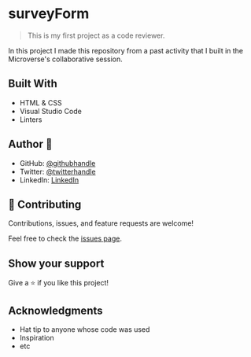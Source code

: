 # surveyForm

> This is my first project as a code reviewer.

In this project I made this repository from a past activity that I built in the Microverse's collaborative session. 

## Built With

- HTML & CSS
- Visual Studio Code
- Linters


## Author 👤   

- GitHub: [@githubhandle](https://github.com/AlexRS90)
- Twitter: [@twitterhandle](https://twitter.com/AlejandroRBenji)
- LinkedIn: [LinkedIn](https://www.linkedin.com/in/alejandro-ramos-santos-9b0b52135/)


## 🤝 Contributing

Contributions, issues, and feature requests are welcome!

Feel free to check the [issues page](https://github.com/AlexRS90/Becoming-Reviewer/issues).

## Show your support

Give a ⭐️ if you like this project!

## Acknowledgments

- Hat tip to anyone whose code was used
- Inspiration
- etc